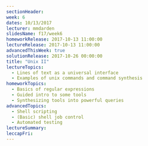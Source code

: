 ```yaml
---
sectionHeader:
week: 6
dates: 10/13/2017
lecturer: mmdarden
slidesName: f17/week6
homeworkRelease: 2017-10-13 11:00:00
lectureRelease: 2017-10-13 11:00:00
advancedThisWeek: true
solutionRelease: 2017-10-26 00:00:00
title: "Unix II"
lectureTopics:
  - Lines of text as a universal interface
  - Examples of unix commands and command synthesis
homeworkTopics:
  - Basics of regular expressions
  - Guided intro to some tools
  - Synthesizing tools into powerful queries
advancedTopics:
  - Shell scripting
  - (Basic) shell job control
  - Automated testing
lectureSummary:
leccapFri:
---
```

